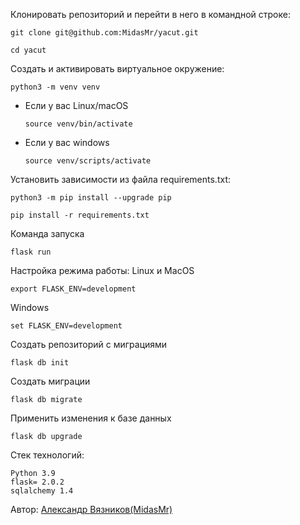 Клонировать репозиторий и перейти в него в командной строке:

```
git clone git@github.com:MidasMr/yacut.git
```

```
cd yacut
```

Cоздать и активировать виртуальное окружение:

```
python3 -m venv venv
```

* Если у вас Linux/macOS

    ```
    source venv/bin/activate
    ```

* Если у вас windows

    ```
    source venv/scripts/activate
    ```

Установить зависимости из файла requirements.txt:

```
python3 -m pip install --upgrade pip
```

```
pip install -r requirements.txt
```

Команда запуска
```
flask run
```

Настройка режима
работы:
Linux и MacOS
```
export FLASK_ENV=development
```

Windows
```
set FLASK_ENV=development
```

Создать репозиторий с миграциями
```
flask db init 
```

Создать миграции
```
flask db migrate
```

Применить изменения к базе данных
```
flask db upgrade
```


Стек технологий:
```
Python 3.9
flask= 2.0.2
sqlalchemy 1.4
```


Автор:
[Александр Вязников(MidasMr)](https://github.com/MidasMr)